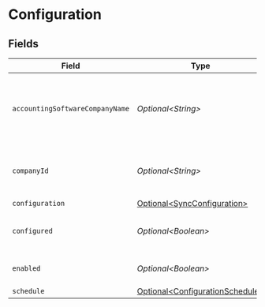 # Configuration


## Fields

| Field                                                                                | Type                                                                                 | Required                                                                             | Description                                                                          | Example                                                                              |
| ------------------------------------------------------------------------------------ | ------------------------------------------------------------------------------------ | ------------------------------------------------------------------------------------ | ------------------------------------------------------------------------------------ | ------------------------------------------------------------------------------------ |
| `accountingSoftwareCompanyName`                                                      | *Optional\<String>*                                                                  | :heavy_minus_sign:                                                                   | The company name defined in the accounting software.                                 |                                                                                      |
| `companyId`                                                                          | *Optional\<String>*                                                                  | :heavy_minus_sign:                                                                   | Unique identifier for your SMB in Codat.                                             | 8a210b68-6988-11ed-a1eb-0242ac120002                                                 |
| `configuration`                                                                      | [Optional\<SyncConfiguration>](../../models/components/SyncConfiguration.md)         | :heavy_minus_sign:                                                                   | N/A                                                                                  |                                                                                      |
| `configured`                                                                         | *Optional\<Boolean>*                                                                 | :heavy_minus_sign:                                                                   | True if the company has been configured.                                             |                                                                                      |
| `enabled`                                                                            | *Optional\<Boolean>*                                                                 | :heavy_minus_sign:                                                                   | Enabled or disable bank feeds.                                                       |                                                                                      |
| `schedule`                                                                           | [Optional\<ConfigurationSchedule>](../../models/components/ConfigurationSchedule.md) | :heavy_minus_sign:                                                                   | N/A                                                                                  |                                                                                      |